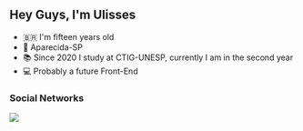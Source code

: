 ## Hey Guys, I'm Ulisses
  
- 🇧🇷 I'm fifteen years old
- 📍 Aparecida-SP
- 📚 Since 2020 I study at CTIG-UNESP, currently I am in the second year
- 💻 Probably a future Front-End 

### Social Networks

<a target='_blank' href="https://www.instagram.com/jr__ulisses">
<img src="https://img.shields.io/badge/Instagram-slateblue?style=for-the-badge&logo=instagram&logoColor=white">
